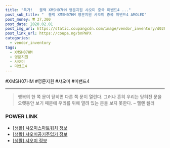 ```yaml
--- 
title: "특가!   블랙 XMSH07HM 영문지원 샤오미 중국 미밴드4 ..." 
post_sub_title: "  블랙 XMSH07HM 영문지원 샤오미 중국 미밴드4 AMOLED" 
post_money: ₩ 37,300 
post_date: 2020.02.01 
post_img_url: https://static.coupangcdn.com/image/vendor_inventory/d028/3c07c23df9322187b8e7701d7075942517da9a8079498baa46d67a23269a.jpg 
post_link_url: https://coupa.ng/bnPWPX 
categories: 
  - vendor_inventory 
tags: 
  - XMSH07HM 
  - 영문지원 
  - 샤오미 
  - 미밴드4 
--- 
```

  #XMSH07HM #영문지원 #샤오미 #미밴드4 
<hr> 

> 행복의 한 쪽 문이 닫히면 다른 쪽 문이 열린다. 그러나 흔히 우리는 닫혀진 문을 오랫동안 보기 때문에 우리를 위해 열려 있는 문을 보지 못한다. – 헬렌 켈러 


### POWER LINK

* <a href="https://blog.naver.com/fasyy4321/221760372642" target="_blank"> [생활] 샤오미스마트워치 정보 </a>
* <a href="https://blog.naver.com/fasyy4321/221760704299" target="_blank"> [생활] 샤오미공기주입기 정보 </a>
* <a href="https://blog.naver.com/sakai111/221761233967" target="_blank"> [생활] 샤오미 정보 </a>
